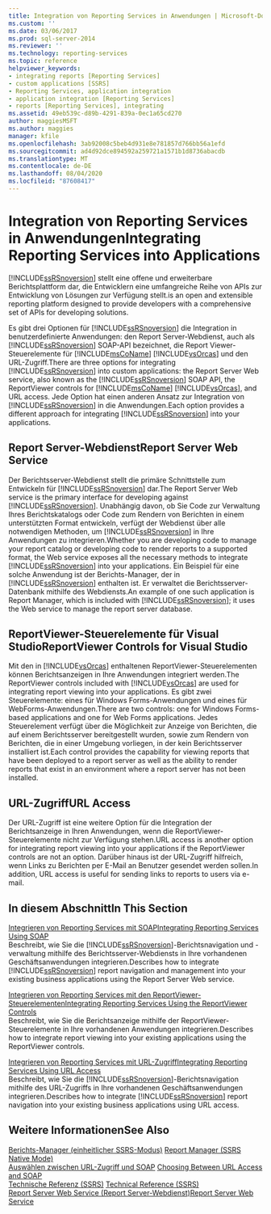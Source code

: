 ```yaml
---
title: Integration von Reporting Services in Anwendungen | Microsoft-Dokumentation
ms.custom: ''
ms.date: 03/06/2017
ms.prod: sql-server-2014
ms.reviewer: ''
ms.technology: reporting-services
ms.topic: reference
helpviewer_keywords:
- integrating reports [Reporting Services]
- custom applications [SSRS]
- Reporting Services, application integration
- application integration [Reporting Services]
- reports [Reporting Services], integrating
ms.assetid: 49eb539c-d89b-4291-839a-0ec1a65cd270
author: maggiesMSFT
ms.author: maggies
manager: kfile
ms.openlocfilehash: 3ab92008c5beb4d931e8e781857d766bb56a1efd
ms.sourcegitcommit: ad4d92dce894592a259721a1571b1d8736abacdb
ms.translationtype: MT
ms.contentlocale: de-DE
ms.lasthandoff: 08/04/2020
ms.locfileid: "87608417"
---
```

# <a name="integrating-reporting-services-into-applications"></a><span data-ttu-id="18dc8-102">Integration von Reporting Services in Anwendungen</span><span class="sxs-lookup"><span data-stu-id="18dc8-102">Integrating Reporting Services into Applications</span></span>
  [!INCLUDE[ssRSnoversion](../../includes/ssrsnoversion-md.md)] <span data-ttu-id="18dc8-103">stellt eine offene und erweiterbare Berichtsplattform dar, die Entwicklern eine umfangreiche Reihe von APIs zur Entwicklung von Lösungen zur Verfügung stellt.</span><span class="sxs-lookup"><span data-stu-id="18dc8-103">is an open and extensible reporting platform designed to provide developers with a comprehensive set of APIs for developing solutions.</span></span>  
  
 <span data-ttu-id="18dc8-104">Es gibt drei Optionen für [!INCLUDE[ssRSnoversion](../../includes/ssrsnoversion-md.md)] die Integration in benutzerdefinierte Anwendungen: den Report Server-Webdienst, auch als [!INCLUDE[ssRSnoversion](../../includes/ssrsnoversion-md.md)] SOAP-API bezeichnet, die Report Viewer-Steuerelemente für [!INCLUDE[msCoName](../../includes/msconame-md.md)] [!INCLUDE[vsOrcas](../../includes/vsorcas-md.md)] und den URL-Zugriff.</span><span class="sxs-lookup"><span data-stu-id="18dc8-104">There are three options for integrating [!INCLUDE[ssRSnoversion](../../includes/ssrsnoversion-md.md)] into custom applications: the Report Server Web service, also known as the [!INCLUDE[ssRSnoversion](../../includes/ssrsnoversion-md.md)] SOAP API, the ReportViewer controls for [!INCLUDE[msCoName](../../includes/msconame-md.md)] [!INCLUDE[vsOrcas](../../includes/vsorcas-md.md)], and URL access.</span></span> <span data-ttu-id="18dc8-105">Jede Option hat einen anderen Ansatz zur Integration von [!INCLUDE[ssRSnoversion](../../includes/ssrsnoversion-md.md)] in die Anwendungen.</span><span class="sxs-lookup"><span data-stu-id="18dc8-105">Each option provides a different approach for integrating [!INCLUDE[ssRSnoversion](../../includes/ssrsnoversion-md.md)] into your applications.</span></span>  
  
## <a name="report-server-web-service"></a><span data-ttu-id="18dc8-106">Report Server-Webdienst</span><span class="sxs-lookup"><span data-stu-id="18dc8-106">Report Server Web Service</span></span>  
 <span data-ttu-id="18dc8-107">Der Berichtsserver-Webdienst stellt die primäre Schnittstelle zum Entwickeln für [!INCLUDE[ssRSnoversion](../../includes/ssrsnoversion-md.md)] dar.</span><span class="sxs-lookup"><span data-stu-id="18dc8-107">The Report Server Web service is the primary interface for developing against [!INCLUDE[ssRSnoversion](../../includes/ssrsnoversion-md.md)].</span></span> <span data-ttu-id="18dc8-108">Unabhängig davon, ob Sie Code zur Verwaltung Ihres Berichtskatalogs oder Code zum Rendern von Berichten in einem unterstützten Format entwickeln, verfügt der Webdienst über alle notwendigen Methoden, um [!INCLUDE[ssRSnoversion](../../includes/ssrsnoversion-md.md)] in Ihre Anwendungen zu integrieren.</span><span class="sxs-lookup"><span data-stu-id="18dc8-108">Whether you are developing code to manage your report catalog or developing code to render reports to a supported format, the Web service exposes all the necessary methods to integrate [!INCLUDE[ssRSnoversion](../../includes/ssrsnoversion-md.md)] into your applications.</span></span> <span data-ttu-id="18dc8-109">Ein Beispiel für eine solche Anwendung ist der Berichts-Manager, der in [!INCLUDE[ssRSnoversion](../../includes/ssrsnoversion-md.md)] enthalten ist. Er verwaltet die Berichtsserver-Datenbank mithilfe des Webdiensts.</span><span class="sxs-lookup"><span data-stu-id="18dc8-109">An example of one such application is Report Manager, which is included with [!INCLUDE[ssRSnoversion](../../includes/ssrsnoversion-md.md)]; it uses the Web service to manage the report server database.</span></span>  
  
## <a name="reportviewer-controls-for-visual-studio"></a><span data-ttu-id="18dc8-110">ReportViewer-Steuerelemente für Visual Studio</span><span class="sxs-lookup"><span data-stu-id="18dc8-110">ReportViewer Controls for Visual Studio</span></span>  
 <span data-ttu-id="18dc8-111">Mit den in [!INCLUDE[vsOrcas](../../includes/vsorcas-md.md)] enthaltenen ReportViewer-Steuerelementen können Berichtsanzeigen in Ihre Anwendungen integriert werden.</span><span class="sxs-lookup"><span data-stu-id="18dc8-111">The ReportViewer controls included with [!INCLUDE[vsOrcas](../../includes/vsorcas-md.md)] are used for integrating report viewing into your applications.</span></span> <span data-ttu-id="18dc8-112">Es gibt zwei Steuerelemente: eines für Windows Forms-Anwendungen und eines für WebForms-Anwendungen.</span><span class="sxs-lookup"><span data-stu-id="18dc8-112">There are two controls: one for Windows Forms-based applications and one for Web Forms applications.</span></span> <span data-ttu-id="18dc8-113">Jedes Steuerelement verfügt über die Möglichkeit zur Anzeige von Berichten, die auf einem Berichtsserver bereitgestellt wurden, sowie zum Rendern von Berichten, die in einer Umgebung vorliegen, in der kein Berichtsserver installiert ist.</span><span class="sxs-lookup"><span data-stu-id="18dc8-113">Each control provides the capability for viewing reports that have been deployed to a report server as well as the ability to render reports that exist in an environment where a report server has not been installed.</span></span>  
  
## <a name="url-access"></a><span data-ttu-id="18dc8-114">URL-Zugriff</span><span class="sxs-lookup"><span data-stu-id="18dc8-114">URL Access</span></span>  
 <span data-ttu-id="18dc8-115">Der URL-Zugriff ist eine weitere Option für die Integration der Berichtsanzeige in Ihren Anwendungen, wenn die ReportViewer-Steuerelemente nicht zur Verfügung stehen.</span><span class="sxs-lookup"><span data-stu-id="18dc8-115">URL access is another option for integrating report viewing into your applications if the ReportViewer controls are not an option.</span></span> <span data-ttu-id="18dc8-116">Darüber hinaus ist der URL-Zugriff hilfreich, wenn Links zu Berichten per E-Mail an Benutzer gesendet werden sollen.</span><span class="sxs-lookup"><span data-stu-id="18dc8-116">In addition, URL access is useful for sending links to reports to users via e-mail.</span></span>  
  
## <a name="in-this-section"></a><span data-ttu-id="18dc8-117">In diesem Abschnitt</span><span class="sxs-lookup"><span data-stu-id="18dc8-117">In This Section</span></span>  
 [<span data-ttu-id="18dc8-118">Integrieren von Reporting Services mit SOAP</span><span class="sxs-lookup"><span data-stu-id="18dc8-118">Integrating Reporting Services Using SOAP</span></span>](../application-integration/integrating-reporting-services-using-soap.md)  
 <span data-ttu-id="18dc8-119">Beschreibt, wie Sie die [!INCLUDE[ssRSnoversion](../../includes/ssrsnoversion-md.md)]-Berichtsnavigation und -verwaltung mithilfe des Berichtsserver-Webdiensts in Ihre vorhandenen Geschäftsanwendungen integrieren.</span><span class="sxs-lookup"><span data-stu-id="18dc8-119">Describes how to integrate [!INCLUDE[ssRSnoversion](../../includes/ssrsnoversion-md.md)] report navigation and management into your existing business applications using the Report Server Web service.</span></span>  
  
 [<span data-ttu-id="18dc8-120">Integrieren von Reporting Services mit den ReportViewer-Steuerelementen</span><span class="sxs-lookup"><span data-stu-id="18dc8-120">Integrating Reporting Services Using the ReportViewer Controls</span></span>](../application-integration/integrating-reporting-services-using-reportviewer-controls.md)  
 <span data-ttu-id="18dc8-121">Beschreibt, wie Sie die Berichtsanzeige mithilfe der ReportViewer-Steuerelemente in Ihre vorhandenen Anwendungen integrieren.</span><span class="sxs-lookup"><span data-stu-id="18dc8-121">Describes how to integrate report viewing into your existing applications using the ReportViewer controls.</span></span>  
  
 [<span data-ttu-id="18dc8-122">Integrieren von Reporting Services mit URL-Zugriff</span><span class="sxs-lookup"><span data-stu-id="18dc8-122">Integrating Reporting Services Using URL Access</span></span>](../application-integration/integrating-reporting-services-using-url-access.md)  
 <span data-ttu-id="18dc8-123">Beschreibt, wie Sie die [!INCLUDE[ssRSnoversion](../../includes/ssrsnoversion-md.md)]-Berichtsnavigation mithilfe des URL-Zugriffs in Ihre vorhandenen Geschäftsanwendungen integrieren.</span><span class="sxs-lookup"><span data-stu-id="18dc8-123">Describes how to integrate [!INCLUDE[ssRSnoversion](../../includes/ssrsnoversion-md.md)] report navigation into your existing business applications using URL access.</span></span>  
  
## <a name="see-also"></a><span data-ttu-id="18dc8-124">Weitere Informationen</span><span class="sxs-lookup"><span data-stu-id="18dc8-124">See Also</span></span>  
 <span data-ttu-id="18dc8-125">[Berichts-Manager &#40;einheitlicher SSRS-Modus&#41;](../../../2014/reporting-services/report-manager-ssrs-native-mode.md) </span><span class="sxs-lookup"><span data-stu-id="18dc8-125">[Report Manager  &#40;SSRS Native Mode&#41;](../../../2014/reporting-services/report-manager-ssrs-native-mode.md) </span></span>  
 <span data-ttu-id="18dc8-126">[Auswählen zwischen URL-Zugriff und SOAP](../../../2014/reporting-services/application-integration/choosing-between-url-access-and-soap.md) </span><span class="sxs-lookup"><span data-stu-id="18dc8-126">[Choosing Between URL Access and SOAP](../../../2014/reporting-services/application-integration/choosing-between-url-access-and-soap.md) </span></span>  
 <span data-ttu-id="18dc8-127">[Technische Referenz &#40;SSRS&#41;](../../../2014/reporting-services/technical-reference-ssrs.md) </span><span class="sxs-lookup"><span data-stu-id="18dc8-127">[Technical Reference &#40;SSRS&#41;](../../../2014/reporting-services/technical-reference-ssrs.md) </span></span>  
 [<span data-ttu-id="18dc8-128">Report Server Web Service (Report Server-Webdienst)</span><span class="sxs-lookup"><span data-stu-id="18dc8-128">Report Server Web Service</span></span>](../report-server-web-service/report-server-web-service.md)  
  
  
